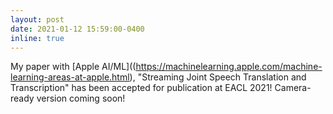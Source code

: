 ```yaml
---
layout: post
date: 2021-01-12 15:59:00-0400
inline: true
---
```


My paper with [Apple AI/ML]((https://machinelearning.apple.com/machine-learning-areas-at-apple.html), "Streaming  Joint Speech Translation and Transcription" has been accepted for publication at EACL 2021! Camera-ready version coming soon!